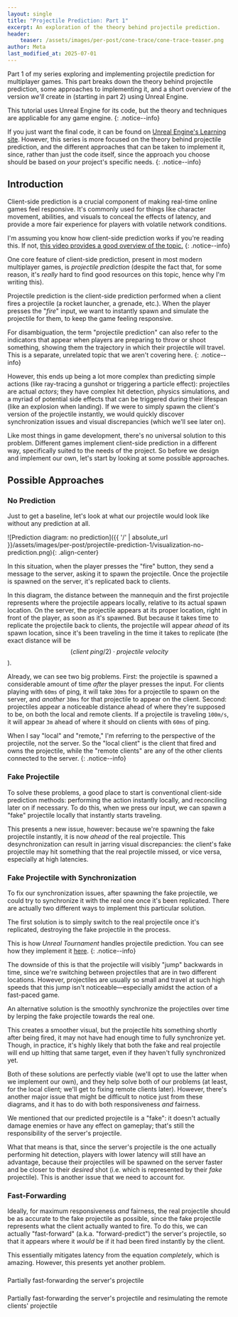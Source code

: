 ```yaml
---
layout: single
title: "Projectile Prediction: Part 1"
excerpt: An exploration of the theory behind projectile prediction.
header:
    teaser: /assets/images/per-post/cone-trace/cone-trace-teaser.png
author: Meta
last_modified_at: 2025-07-01
---
```


Part 1 of my series exploring and implementing projectile prediction for multiplayer games. This part breaks down the theory behind projectile prediction, some approaches to implementing it, and a short overview of the version _we'll_ create in (starting in part 2) using Unreal Engine.

This tutorial uses Unreal Engine for its code, but the theory and techniques are applicable for any game engine.
{: .notice--info}

If you just want the final code, it can be found on [Unreal Engine's Learning site](...). However, this series is more focused on the theory behind projectile prediction, and the different approaches that can be taken to implement it, since, rather than just the code itself, since the approach you choose should be based on _your_ project's specific needs. 
{: .notice--info}

## Introduction

Client-side prediction is a crucial component of making real-time online games feel responsive. It's commonly used for things like character movement, abilities, and visuals to conceal the effects of latency, and provide a more fair experience for players with volatile network conditions.

I'm assuming you know how client-side prediction works if you're reading this. If not, [this video provides a good overview of the topic.](https://www.youtube.com/watch?v=2Xl0oaTKBXo)
{: .notice--info}

One core feature of client-side prediction, present in most modern multiplayer games, is _projectile prediction_ (despite the fact that, for some reason, it's _really_ hard to find good resources on this topic, hence why I'm writing this).

Projectile prediction is the client-side prediction performed when a client fires a projectile (a rocket launcher, a grenade, etc.). When the player presses the "_fire_" input, we want to instantly spawn and simulate the projectile for them, to keep the game feeling responsive.

For disambiguation, the term "projectile prediction" can also refer to the indicators that appear when players are preparing to throw or shoot something, showing them the trajectory in which their projectile will travel. This is a separate, unrelated topic that we aren't covering here.
{: .notice--info}

However, this ends up being a lot more complex than predicting simple actions (like ray-tracing a gunshot or triggering a particle effect): projectiles are actual _actors_; they have complex hit detection, physics simulations, and a myriad of potential side effects that can be triggered during their lifespan (like an explosion when landing). If we were to simply spawn the client's version of the projectile instantly, we would quickly discover synchronization issues and visual discrepancies (which we'll see later on).

Like most things in game development, there's no universal solution to this problem. Different games implement client-side prediction in a different way, specifically suited to the needs of the project. So before we design and implement our own, let's start by looking at some possible approaches.

## Possible Approaches

### No Prediction

Just to get a baseline, let's look at what our projectile would look like without any prediction at all.

![Prediction diagram: no prediction]({{ '/' | absolute_url }}/assets/images/per-post/projectile-prediction-1/visualization-no-prediction.png){: .align-center}

In this situation, when the player presses the "fire" button, they send a message to the server, asking it to spawn the projectile. Once the projectile is spawned on the server, it's replicated back to clients.

In this diagram, the distance between the mannequin and the first projectile represents where the projectile appears locally, relative to its actual spawn location. On the server, the projectile appears at its proper location, right in front of the player, as soon as it's spawned. But because it takes time to replicate the projectile back to clients, the projectile will appear _ahead_ of its spawn location, since it's been traveling in the time it takes to replicate (the exact distance will be $$({client \: ping} / 2) \cdot {projectile \: velocity}$$).

Already, we can see two big problems. First: the projectile is spawned a considerable amount of time _after_ the player presses the input. For clients playing with `60ms` of ping, it will take `30ms` for a projectile to spawn on the server, and _another_ `30ms` for that projectile to appear on the client. Second: projectiles appear a noticeable distance ahead of where they're supposed to be, on both the local and remote clients. If a projectile is traveling `100m/s`, it will appear `3m` ahead of where it should on clients with `60ms` of ping.

When I say "local" and "remote," I'm referring to the perspective of the projectile, not the server. So the "local client" is the client that fired and owns the projectile, while the "remote clients" are any of the other clients connected to the server. 
{: .notice--info}

### Fake Projectile

To solve these problems, a good place to start is conventional client-side prediction methods: performing the action instantly locally, and reconciling later on if necessary. To do this, when we press our input, we can spawn a "fake" projectile locally that instantly starts traveling.



This presents a new issue, however: because we're spawning the fake projectile instantly, it is now _ahead_ of the real projectile. This desynchronization can result in jarring visual discrepancies: the client's fake projectile may hit something that the real projectile missed, or vice versa, especially at high latencies.

### Fake Projectile with Synchronization

To fix our synchronization issues, after spawning the fake projectile, we could try to synchronize it with the real one once it's been replicated. There are actually two different ways to implement this particular solution.

The first solution is to simply switch to the real projectile once it's replicated, destroying the fake projectile in the process.



This is how _Unreal Tournament_ handles projectile prediction. You can see how they implement it [here](https://github.com/JimmieKJ/unrealTournament/blob/clean-master/UnrealTournament/Source/UnrealTournament/Public/UTProjectile.h).
{: .notice--info}

The downside of this is that the projectile will visibly "jump" backwards in time, since we're switching between projectiles that are in two different locations. However, projectiles are usually so small and travel at such high speeds that this jump isn't noticeable—especially amidst the action of a fast-paced game.

An alternative solution is the smoothly synchronize the projectiles over time by lerping the fake projectile towards the real one.



This creates a smoother visual, but the projectile hits something shortly after being fired, it may not have had enough time to fully synchronize yet. Though, in practice, it's highly likely that both the fake and real projectile will end up hitting that same target, even if they haven't fully synchronized yet.

Both of these solutions are perfectly viable (we'll opt to use the latter when we implement our own), and they help solve both of our problems (at least, for the local client; we'll get to fixing remote clients later). However, there's another major issue that might be difficult to notice just from these diagrams, and it has to do with both responsiveness _and_ fairness.

We mentioned that our predicted projectile is a "fake": it doesn't actually damage enemies or have any effect on gameplay; that's still the responsibility of the server's projectile.

What that means is that, since the server's projectile is the one actually performing hit detection, players with lower latency will still have an advantage, because their projectiles will be spawned on the server faster and be closer to their _desired_ shot (i.e. which is represented by their _fake_ projectile). This is another issue that we need to account for.

### Fast-Forwarding

Ideally, for maximum responsiveness _and_ fairness, the real projectile should be as accurate to the fake projectile as possible, since the fake projectile represents what the client actually wanted to fire. To do this, we can actually "fast-forward" (a.k.a. "forward-predict") the server's projectile, so that it appears where it _would_ be if it had been fired instantly by the client.



This essentially mitigates latency from the equation _completely_, which is amazing. However, this presents yet another problem. 

### 

Partially fast-forwarding the server's projectile

###

Partially fast-forwarding the server's projectile and resimulating the remote clients' projectile